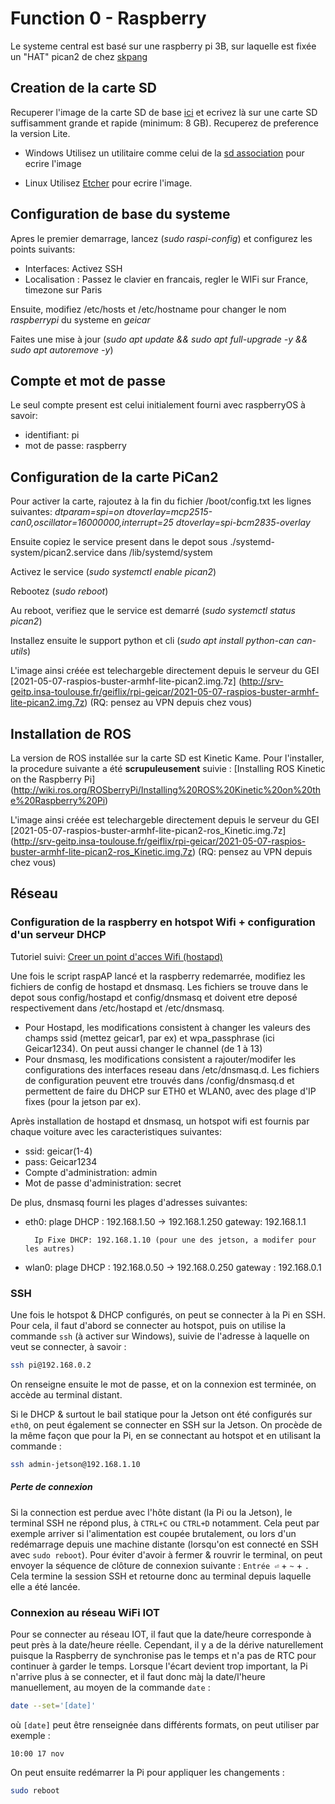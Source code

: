 # Function 0 - Raspberry

Le systeme central est basé sur une raspberry pi 3B, sur laquelle est fixée un "HAT" pican2 de chez [skpang](https://www.skpang.co.uk/collections/hats/products/pican2-can-bus-board-for-raspberry-pi-2-3)

## Creation de la carte SD

Recuperer l'image de la carte SD de base [ici](https://www.raspberrypi.org/software/operating-systems/) et ecrivez là sur une carte SD suffisamment grande et rapide (minimum: 8 GB). Recuperez de preference la version Lite.

- Windows
Utilisez un utilitaire comme celui de la [sd association](https://www.sdcard.org/downloads/formatter_4/eula_windows/) pour ecrire l'image

- Linux
Utilisez [Etcher](https://www.balena.io/etcher) pour ecrire l'image.

## Configuration de base du systeme

Apres le premier demarrage, lancez (*sudo raspi-config*) et configurez les points suivants:

- Interfaces: Activez SSH
- Localisation : Passez le clavier en francais, regler le WIFi sur France, timezone sur Paris

Ensuite, modifiez /etc/hosts et /etc/hostname pour changer le nom *raspberrypi* du systeme en *geicar*

Faites une mise à jour (*sudo apt update && sudo apt full-upgrade -y && sudo apt autoremove -y*)

## Compte et mot de passe

Le seul compte present est celui initialement fourni avec raspberryOS à savoir:
- identifiant: pi
- mot de passe: raspberry

## Configuration de la carte PiCan2

Pour activer la carte, rajoutez à la fin du fichier /boot/config.txt les lignes suivantes:
*dtparam=spi=on*
*dtoverlay=mcp2515-can0,oscillator=16000000,interrupt=25*
*dtoverlay=spi-bcm2835-overlay*

Ensuite copiez le service present dans le depot sous ./systemd-system/pican2.service dans /lib/systemd/system

Activez le service (*sudo systemctl enable pican2*)

Rebootez (*sudo reboot*)

Au reboot, verifiez que le service est demarré (*sudo systemctl status pican2*)

Installez ensuite le support python et cli (*sudo apt install python-can can-utils*)

L'image ainsi créée est telechargeble directement depuis le serveur du GEI [2021-05-07-raspios-buster-armhf-lite-pican2.img.7z] (http://srv-geitp.insa-toulouse.fr/geiflix/rpi-geicar/2021-05-07-raspios-buster-armhf-lite-pican2.img.7z) (RQ: pensez au VPN depuis chez vous)

## Installation de ROS

La version de ROS installée sur la carte SD est Kinetic Kame. Pour l'installer, la procedure suivante a été **scrupuleusement** suivie : [Installing ROS Kinetic on the Raspberry Pi] (http://wiki.ros.org/ROSberryPi/Installing%20ROS%20Kinetic%20on%20the%20Raspberry%20Pi)

L'image ainsi créée est telechargeble directement depuis le serveur du GEI [2021-05-07-raspios-buster-armhf-lite-pican2-ros_Kinetic.img.7z] (http://srv-geitp.insa-toulouse.fr/geiflix/rpi-geicar/2021-05-07-raspios-buster-armhf-lite-pican2-ros_Kinetic.img.7z) (RQ: pensez au VPN depuis chez vous)

## Réseau

### Configuration de la raspberry en hotspot Wifi + configuration d'un serveur DHCP

Tutoriel suivi: [Creer un point d'acces Wifi (hostapd)](https://www.framboise314.fr/raspap-creez-votre-hotspot-wifi-avec-un-raspberry-pi-de-facon-express/)

Une fois le script raspAP lancé et la raspberry redemarrée, modifiez les fichiers de config de hostapd et dnsmasq. Les fichiers  se trouve dans le depot sous config/hostapd et config/dnsmasq et doivent etre deposé respectivement dans /etc/hostapd et /etc/dnsmasq.

- Pour Hostapd, les modifications consistent à changer les valeurs des champs ssid (mettez geicar1, par ex) et wpa_passphrase (ici Geicar1234). On peut aussi changer le channel (de 1 à 13)
- Pour dnsmasq, les modifications consistent a rajouter/modifer les configurations des interfaces reseau dans /etc/dnsmasq.d. Les fichiers de configuration peuvent etre trouvés dans /config/dnsmasq.d et permettent de faire du DHCP sur ETH0 et WLAN0, avec des plage d'IP fixes (pour la jetson par ex).

Après installation de hostapd et dnsmasq, un hotspot wifi est fournis par chaque voiture avec les caracteristiques suivantes:

- ssid: geicar(1-4)
- pass: Geicar1234
- Compte d'administration: admin
- Mot de passe d'administration: secret

De plus, dnsmasq fourni les plages d'adresses suivantes:

- eth0: plage DHCP : 192.168.1.50 -> 192.168.1.250
        gateway: 192.168.1.1

        Ip Fixe DHCP: 192.168.1.10 (pour une des jetson, a modifer pour les autres)

- wlan0: plage DHCP : 192.168.0.50 -> 192.168.0.250
         gateway : 192.168.0.1

### SSH

Une fois le hotspot & DHCP configurés, on peut se connecter à la Pi en SSH. Pour cela, il faut d'abord se connecter au hotspot, puis on utilise la commande `ssh` (à activer sur Windows), suivie de l'adresse à laquelle on veut se connecter, à savoir :
```sh
ssh pi@192.168.0.2
```
On renseigne ensuite le mot de passe, et on la connexion est terminée, on accède au terminal distant.

Si le DHCP & surtout le bail statique pour la Jetson ont été configurés sur `eth0`, on peut également se connecter en SSH sur la Jetson. On procède de la même façon que pour la Pi, en se connectant au hotspot et en utilisant la commande :
```sh
ssh admin-jetson@192.168.1.10
```

##### Perte de connexion

Si la connection est perdue avec l'hôte distant (la Pi ou la Jetson), le terminal SSH ne répond plus, à `CTRL+C` ou `CTRL+D` notamment. Cela peut par exemple arriver si l'alimentation est coupée brutalement, ou lors d'un redémarrage depuis une machine distante (lorsqu'on est connecté en SSH avec `sudo reboot`). Pour éviter d'avoir à fermer & rouvrir le terminal, on peut envoyer la séquence de clôture de connexion suivante :
`Entrée ⏎` + `~` + `.`
Cela termine la session SSH et retourne donc au terminal depuis laquelle elle a été lancée.

### Connexion au réseau WiFi IOT

Pour se connecter au réseau IOT, il faut que la date/heure corresponde à peut près à la date/heure réelle. Cependant, il y a de la dérive naturellement puisque la Raspberry de synchronise pas le temps et n'a pas de RTC pour continuer à garder le temps. Lorsque l'écart devient trop important, la Pi n'arrive plus à se connecter, et il faut donc màj la date/l'heure manuellement, au moyen de la commande `date` :
```sh
date --set='[date]'
```
où `[date]` peut être renseignée dans différents formats, on peut utiliser par exemple :
```
10:00 17 nov
```
On peut ensuite redémarrer la Pi pour appliquer les changements :
```sh
sudo reboot
```